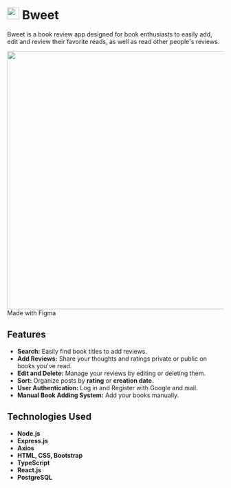 # <img src="https://github.com/erenxcolakx/Bweet/blob/main/client/public/images/favicon.png" width="28px"/> Bweet

Bweet is a book review app designed for book enthusiasts to easily add, edit and review their favorite reads, as well as read other people's reviews.

<img src="https://github.com/erenxcolakx/BookNotes/blob/main/public/images/Bweet.gif" width="600px"/>
Made with Figma

## Features

- **Search:** Easily find book titles to add reviews.
- **Add Reviews:** Share your thoughts and ratings private or public on books you've read.
- **Edit and Delete:** Manage your reviews by editing or deleting them.
- **Sort:** Organize posts by **rating** or **creation date**.
- **User Authentication:** Log in and Register with Google and mail.
- **Manual Book Adding System:** Add your books manually.

## Technologies Used

- **Node.js**
- **Express.js**
- **Axios**
- **HTML, CSS, Bootstrap**
- **TypeScript**
- **React.js**
- **PostgreSQL**
